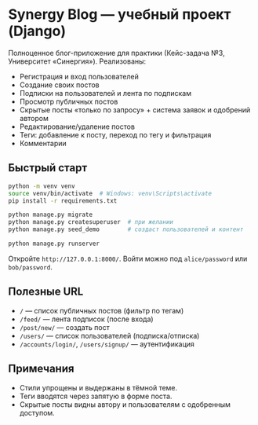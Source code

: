 # Synergy Blog — учебный проект (Django)

Полноценное блог-приложение для практики (Кейс-задача №3, Университет «Синергия»). Реализованы:
- Регистрация и вход пользователей
- Создание своих постов
- Подписки на пользователей и лента по подпискам
- Просмотр публичных постов
- Скрытые посты «только по запросу» + система заявок и одобрений автором
- Редактирование/удаление постов
- Теги: добавление к посту, переход по тегу и фильтрация
- Комментарии

## Быстрый старт

```bash
python -m venv venv
source venv/bin/activate  # Windows: venv\Scripts\activate
pip install -r requirements.txt

python manage.py migrate
python manage.py createsuperuser  # при желании
python manage.py seed_demo        # создаст пользователей и контент

python manage.py runserver
```

Откройте `http://127.0.0.1:8000/`. Войти можно под `alice/password` или `bob/password`.

## Полезные URL
- `/` — список публичных постов (фильтр по тегам)
- `/feed/` — лента подписок (после входа)
- `/post/new/` — создать пост
- `/users/` — список пользователей (подписка/отписка)
- `/accounts/login/`, `/users/signup/` — аутентификация

## Примечания
- Стили упрощены и выдержаны в тёмной теме.
- Теги вводятся через запятую в форме поста.
- Скрытые посты видны автору и пользователям с одобренным доступом.
